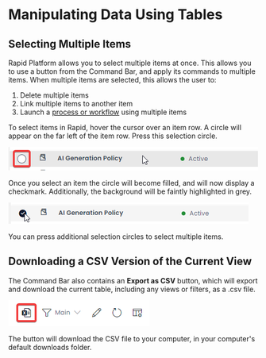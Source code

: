 # Manipulating Data Using Tables
## Selecting Multiple Items
Rapid Platform allows you to select multiple items at once. This allows you to use a button from the Command Bar, and apply its commands to multiple items. When multiple items are selected, this allows the user to: 
1. Delete multiple items
2. Link multiple items to another item
3. Launch a <a href="https://docs.rapidplatform.com/docs/Rapid/User%20Manual/Workflow/workflow-introduction" target="_blank">process or workflow</a> using multiple items

To select items in Rapid, hover the cursor over an item row. A circle will appear on the far left of the item row. Press this selection circle. 

![A screenshot that depicts how a selection icon will appear when the user hovers their mouse over an item row. The screenshot is annotated with a red box that indicates the location of the selection circle.](<Data Table Finding Selection Circle.png>)

Once you select an item the circle will become filled, and will now display a checkmark. Additionally, the background will be faintly highlighted in grey.

![A screenshot that depicts how items appear that ](<Data Table Item Selected.png>)

You can press additional selection circles to select multiple items.

## Downloading a CSV Version of the Current View
The Command Bar also contains an **Export as CSV** button, which will export and download the current table, including any views or filters, as a .csv file.

![A screenshot that shows the location of the "Export As CSV" button in the Command Bar. The button is stylised as an Excel spreadsheet icon.](<Data Table Export CSV.png>)

The button will download the CSV file to your computer, in your computer's default downloads folder.
